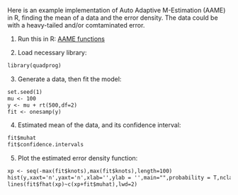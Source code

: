 Here is an example implementation of Auto Adaptive M-Estimation (AAME) in R, finding the mean of a data and the error density. The data could be with a heavy-tailed and/or comtaminated error.

1. Run this in R: [AAME functions](r_codes/functions_aame.r)

2. Load necessary library:
```markdown
library(quadprog)
```

3. Generate a data, then fit the model:
```markdown
set.seed(1)
mu <- 100
y <- mu + rt(500,df=2)
fit <- onesamp(y)
```

4. Estimated mean of the data, and its confidence interval:
```markdown
fit$muhat 
fit$confidence.intervals 
```

5. Plot the estimated error density function:
```markdown
xp <- seq(-max(fit$knots),max(fit$knots),length=100)
hist(y,xaxt='n',yaxt='n',xlab='',ylab = '',main="",probability = T,nclass = 100)
lines(fit$fhat(xp)~c(xp+fit$muhat),lwd=2)
```
